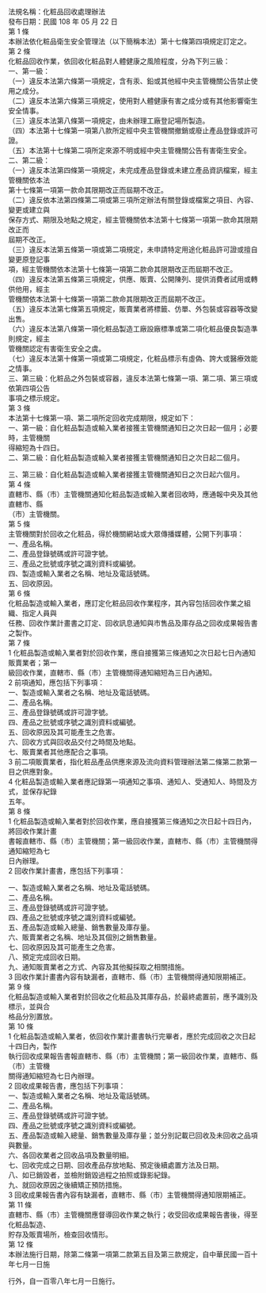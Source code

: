 法規名稱：化粧品回收處理辦法  
發布日期：民國 108 年 05 月 22 日  
第 1 條  
本辦法依化粧品衛生安全管理法（以下簡稱本法）第十七條第四項規定訂定之。  
第 2 條  
化粧品回收作業，依回收化粧品對人體健康之風險程度，分為下列三級：  
一、第一級：  
（一）違反本法第六條第一項規定，含有汞、鉛或其他經中央主管機關公告禁止使用之成分。  
（二）違反本法第六條第三項規定，使用對人體健康有害之成分或有其他影響衛生安全情事。  
（三）違反本法第八條第一項規定，由未辦理工廠登記場所製造。  
（四）本法第十七條第一項第八款所定經中央主管機關撤銷或廢止產品登錄或許可證。  
（五）本法第十七條第二項所定來源不明或經中央主管機關公告有害衛生安全。  
二、第二級：  
（一）違反本法第四條第一項規定，未完成產品登錄或未建立產品資訊檔案，經主管機關依本法  
第十七條第一項第一款命其限期改正而屆期不改正。  
（二）違反依本法第四條第二項或第三項所定辦法有關登錄或檔案之項目、內容、變更或建立與  
保存方式、期限及地點之規定，經主管機關依本法第十七條第一項第一款命其限期改正而  
屆期不改正。  
（三）違反本法第五條第一項或第二項規定，未申請特定用途化粧品許可證或擅自變更原登記事  
項，經主管機關依本法第十七條第一項第二款命其限期改正而屆期不改正。  
（四）違反本法第五條第三項規定，供應、販賣、公開陳列、提供消費者試用或轉供他用，經主  
管機關依本法第十七條第一項第二款命其限期改正而屆期不改正。  
（五）違反本法第七條第五項規定，販賣業者將標籤、仿單、外包裝或容器等改變出售。  
（六）違反本法第八條第一項化粧品製造工廠設廠標準或第二項化粧品優良製造準則規定，經主  
管機關認定有害衛生安全之虞。  
（七）違反本法第十條第一項或第二項規定，化粧品標示有虛偽、誇大或醫療效能之情事。  
三、第三級：化粧品之外包裝或容器，違反本法第七條第一項、第二項、第三項或依第四項公告  
事項之標示規定。  
第 3 條  
本法第十七條第一項、第二項所定回收完成期限，規定如下：  
一、第一級：自化粧品製造或輸入業者接獲主管機關通知日之次日起一個月；必要時，主管機關  
得縮短為十四日。  
二、第二級：自化粧品製造或輸入業者接獲主管機關通知日之次日起二個月。  


三、第三級：自化粧品製造或輸入業者接獲主管機關通知日之次日起六個月。  
第 4 條  
直轄市、縣（市）主管機關通知化粧品製造或輸入業者回收時，應通報中央及其他直轄市、縣  
（市）主管機關。  
第 5 條  
主管機關對於回收之化粧品，得於機關網站或大眾傳播媒體，公開下列事項：  
一、產品名稱。  
二、產品登錄號碼或許可證字號。  
三、產品之批號或序號之識別資料或編號。  
四、製造或輸入業者之名稱、地址及電話號碼。  
五、回收原因。  
第 6 條  
化粧品製造或輸入業者，應訂定化粧品回收作業程序，其內容包括回收作業之組織、指定人員與  
任務、回收作業計畫書之訂定、回收訊息通知與市售品及庫存品之回收成果報告書之製作。  
第 7 條  
1 化粧品製造或輸入業者對於回收作業，應自接獲第三條通知之次日起七日內通知販賣業者；第一  
級回收作業，直轄市、縣（市）主管機關得通知縮短為三日內通知。  
2 前項通知，應包括下列事項：  
一、製造或輸入業者之名稱、地址及電話號碼。  
二、產品名稱。  
三、產品登錄號碼或許可證字號。  
四、產品之批號或序號之識別資料或編號。  
五、回收原因及其可能產生之危害。  
六、回收方式與回收品交付之時間及地點。  
七、販賣業者其他應配合之事項。  
3 前二項販賣業者，指化粧品產品供應來源及流向資料管理辦法第二條第二款第一目之供應對象。  
4 化粧品製造或輸入業者應記錄第一項通知之事項、通知人、受通知人、時間及方式，並保存紀錄  
五年。  
第 8 條  
1 化粧品製造或輸入業者對於回收作業，應自接獲第三條通知之次日起十四日內，將回收作業計畫  
書報直轄市、縣（市）主管機關；第一級回收作業，直轄市、縣（市）主管機關得通知縮短為七  
日內辦理。  
2 回收作業計畫書，應包括下列事項：  


一、製造或輸入業者之名稱、地址及電話號碼。  
二、產品名稱。  
三、產品登錄號碼或許可證字號。  
四、產品之批號或序號之識別資料或編號。  
五、產品製造或輸入總量、銷售數量及庫存量。  
六、販賣業者之名稱、地址及其個別之銷售數量。  
七、回收原因及其可能產生之危害。  
八、預定完成回收日期。  
九、通知販賣業者之方式、內容及其他擬採取之相關措施。  
3 回收作業計畫書內容有缺漏者，直轄市、縣（市）主管機關得通知限期補正。  
第 9 條  
化粧品製造或輸入業者對於回收之化粧品及其庫存品，於最終處置前，應予識別及標示，並與合  
格品分別置放。  
第 10 條  
1 化粧品製造或輸入業者，依回收作業計畫書執行完畢者，應於完成回收之次日起十四日內，製作  
執行回收成果報告書報直轄市、縣（市）主管機關；第一級回收作業，直轄市、縣（市）主管機  
關得通知縮短為七日內辦理。  
2 回收成果報告書，應包括下列事項：  
一、製造或輸入業者之名稱、地址及電話號碼。  
二、產品名稱。  
三、產品登錄號碼或許可證字號。  
四、產品之批號或序號之識別資料或編號。  
五、產品製造或輸入總量、銷售數量及庫存量；並分別記載已回收及未回收之品項與數量。  
六、各回收業者之回收品項及數量明細。  
七、回收完成之日期、回收產品存放地點、預定後續處置方法及日期。  
八、如已銷毀者，並檢附銷毀過程之拍照或錄影紀錄。  
九、就回收原因之後續矯正預防措施。  
3 回收成果報告書內容有缺漏者，直轄市、縣（市）主管機關得通知限期補正。  
第 11 條  
直轄市、縣（市）主管機關應督導回收作業之執行；收受回收成果報告書後，得至化粧品製造、  
貯存及販賣場所，檢查回收情形。  
第 12 條  
本辦法施行日期，除第二條第一項第二款第五目及第三款規定，自中華民國一百十年七月一日施  


行外，自一百零八年七月一日施行。  


